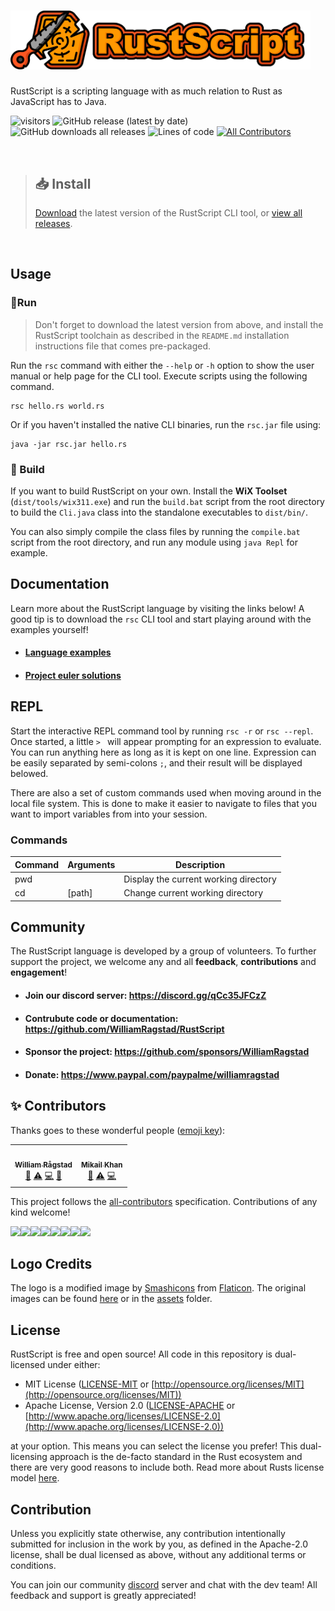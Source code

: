 <div>
    <h1>
        <img src="assets/logo.png" width="480">
    </h1>
    <p>
        RustScript is a scripting language with as much relation to Rust as JavaScript has to Java.
    </p>
</div>

![visitors](https://visitor-badge.glitch.me/badge?page_id=WilliamRagstad.RustScript)
![GitHub release (latest by date)](https://img.shields.io/github/v/release/WilliamRagstad/RustScript?style=flat-square)
![GitHub downloads all releases](https://img.shields.io/github/downloads/WilliamRagstad/RustScript/total?style=flat-square)
![Lines of code](https://img.shields.io/tokei/lines/github/WilliamRagstad/RustScript?label=lines%20of%20code&style=flat-square) <!-- ALL-CONTRIBUTORS-BADGE:START - Do not remove or modify this section -->
[![All Contributors](https://img.shields.io/badge/all_contributors-2-orange.svg?style=flat-square)](#contributors-)
<!-- ALL-CONTRIBUTORS-BADGE:END -->

<br>

> ## 📥 Install
>
> [Download](https://github.com/WilliamRagstad/RustScript/releases/latest/download/rsc.zip) the latest version of the RustScript CLI tool, or [view all releases](https://github.com/WilliamRagstad/RustScript/releases).

<br>

## Usage

### 🔌Run

> Don't forget to download the latest version from above, and install the RustScript toolchain as described in the `README.md` installation instructions file that comes pre-packaged.

Run the `rsc` command with either the `--help` or `-h` option to show the user manual or help page for the CLI tool.
Execute scripts using the following command.

```shell
rsc hello.rs world.rs
```

Or if you haven't installed the native CLI binaries, run the `rsc.jar` file using:

```shell
java -jar rsc.jar hello.rs
```

### 🔨 Build

If you want to build RustScript on your own. Install the **WiX Toolset** (`dist/tools/wix311.exe`) and run the `build.bat` script from the root directory to build the `Cli.java` class into the standalone executables to `dist/bin/`.

You can also simply compile the class files by running the `compile.bat` script from the root directory, and run any module using `java Repl` for example.



## Documentation

Learn more about the RustScript language by visiting the links below! A good tip is to download the `rsc` CLI tool and start playing around with the examples yourself!

* #### [Language examples](doc/EXAMPLES.md)

* #### [Project euler solutions](doc/PROJECT_EULER.md)



## REPL

Start the interactive REPL command tool by running `rsc -r`  or `rsc --repl`. Once started, a little `> ` will appear prompting for an expression to evaluate. You can run anything here as long as it is kept on one line. Expression can be easily separated by semi-colons `;`, and their result will be displayed belowed.

There are also a set of custom commands used when moving around in the local file system. This is done to make it easier to navigate to files that you want to import variables from into your session.

### Commands

| Command | Arguments | Description                           |
| ------- | --------- | ------------------------------------- |
| pwd     |           | Display the current working directory |
| cd      | [path]    | Change current working directory      |

  

## Community
The RustScript language is developed by a group of volunteers. To further support the project, we welcome any and all **feedback**, **contributions** and **engagement**!


* #### Join our discord server: https://discord.gg/qCc35JFCzZ
* #### Contrubute code or documentation: https://github.com/WilliamRagstad/RustScript
* #### Sponsor the project: https://github.com/sponsors/WilliamRagstad
* #### Donate: https://www.paypal.com/paypalme/williamragstad



## ✨ Contributors

Thanks goes to these wonderful people ([emoji key](https://allcontributors.org/docs/en/emoji-key)):

<!-- ALL-CONTRIBUTORS-LIST:START - Do not remove or modify this section -->
<!-- prettier-ignore-start -->
<!-- markdownlint-disable -->

<table>
  <tr>
    <td align="center"><a href="https://www.williamragstad.com/"><img src="https://avatars.githubusercontent.com/u/41281398?v=4?s=100" width="100px;" alt=""/><br /><sub><b>William Rågstad</b></sub></a><br /><a href="#maintenance-WilliamRagstad" title="Maintenance">🚧</a> <a href="https://github.com/WilliamRagstad/RustScript/commits?author=WilliamRagstad" title="Tests">⚠️</a> <a href="https://github.com/WilliamRagstad/RustScript/commits?author=WilliamRagstad" title="Code">💻</a> <a href="#design-WilliamRagstad" title="Design">🎨</a></td>
    <td align="center"><a href="https://mikail-khan.com"><img src="https://avatars.githubusercontent.com/u/24574272?v=4?s=100" width="100px;" alt=""/><br /><sub><b>Mikail Khan</b></sub></a><br /><a href="https://github.com/WilliamRagstad/RustScript/commits?author=mkhan45" title="Documentation">📖</a> <a href="https://github.com/WilliamRagstad/RustScript/commits?author=mkhan45" title="Tests">⚠️</a> <a href="https://github.com/WilliamRagstad/RustScript/commits?author=mkhan45" title="Code">💻</a></td>
  </tr>
</table>

<!-- markdownlint-restore -->
<!-- prettier-ignore-end -->

<!-- ALL-CONTRIBUTORS-LIST:END -->

This project follows the [all-contributors](https://github.com/all-contributors/all-contributors) specification. Contributions of any kind welcome!

[![](https://sourcerer.io/fame/WilliamRagstad/WilliamRagstad/RustScript/images/0)](https://sourcerer.io/fame/WilliamRagstad/WilliamRagstad/RustScript/links/0)[![](https://sourcerer.io/fame/WilliamRagstad/WilliamRagstad/RustScript/images/1)](https://sourcerer.io/fame/WilliamRagstad/WilliamRagstad/RustScript/links/1)[![](https://sourcerer.io/fame/WilliamRagstad/WilliamRagstad/RustScript/images/2)](https://sourcerer.io/fame/WilliamRagstad/WilliamRagstad/RustScript/links/2)[![](https://sourcerer.io/fame/WilliamRagstad/WilliamRagstad/RustScript/images/3)](https://sourcerer.io/fame/WilliamRagstad/WilliamRagstad/RustScript/links/3)[![](https://sourcerer.io/fame/WilliamRagstad/WilliamRagstad/RustScript/images/4)](https://sourcerer.io/fame/WilliamRagstad/WilliamRagstad/RustScript/links/4)[![](https://sourcerer.io/fame/WilliamRagstad/WilliamRagstad/RustScript/images/5)](https://sourcerer.io/fame/WilliamRagstad/WilliamRagstad/RustScript/links/5)[![](https://sourcerer.io/fame/WilliamRagstad/WilliamRagstad/RustScript/images/6)](https://sourcerer.io/fame/WilliamRagstad/WilliamRagstad/RustScript/links/6)[![](https://sourcerer.io/fame/WilliamRagstad/WilliamRagstad/RustScript/images/7)](https://sourcerer.io/fame/WilliamRagstad/WilliamRagstad/RustScript/links/7)


## Logo Credits

The logo is a modified image by [Smashicons](https://smashicons.com/) from [Flaticon](https://www.flaticon.com). The original images can be found [here](https://www.flaticon.com/search?word=rusty&style=all&order_by=4&type=icon) or in the [assets](https://github.com/WilliamRagstad/RustScript/tree/main/assets) folder.


## License

RustScript is free and open source! All code in this repository is dual-licensed under either:

* MIT License ([LICENSE-MIT](docs/LICENSE-MIT) or [http://opensource.org/licenses/MIT](http://opensource.org/licenses/MIT))
* Apache License, Version 2.0 ([LICENSE-APACHE](docs/LICENSE-APACHE) or [http://www.apache.org/licenses/LICENSE-2.0](http://www.apache.org/licenses/LICENSE-2.0))

at your option. This means you can select the license you prefer! This dual-licensing approach is the de-facto standard in the Rust ecosystem and there are very good reasons to include both. Read more about Rusts license model [here](https://rust-lang.github.io/api-guidelines/necessities.html#necessities).

## Contribution

Unless you explicitly state otherwise, any contribution intentionally submitted for inclusion in the work by you, as defined in the Apache-2.0 license, shall be dual licensed as above, without any additional terms or conditions.

You can join our community [discord](https://discord.gg/qCc35JFCzZ) server and chat with the dev team!
All feedback and support is greatly appreciated!
